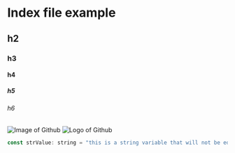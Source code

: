 # Index file example
## h2
### h3
#### h4
##### h5
###### h6


![Image of Github](https://github.githubassets.com/assets/GitHub-Logo-ee398b662d42.png)
![Logo of Github](https://github.githubassets.com/assets/GitHub-Mark-ea2971cee799.png)


```javascript
const strValue: string = "this is a string variable that will not be edited"
```
